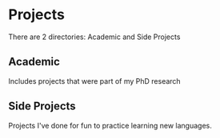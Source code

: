 # Projects

There are 2 directories: Academic and Side Projects

## Academic 
Includes projects that were part of my PhD research

## Side Projects
Projects I've done for fun to practice learning new languages.
